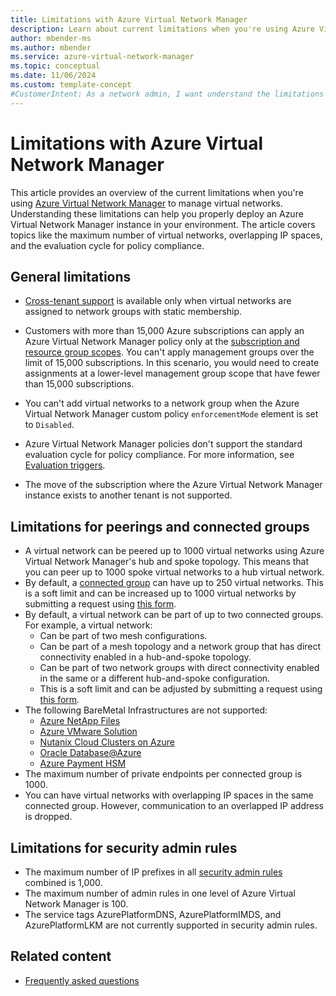 ```yaml
---
title: Limitations with Azure Virtual Network Manager
description: Learn about current limitations when you're using Azure Virtual Network Manager to manage virtual networks.
author: mbender-ms
ms.author: mbender
ms.service: azure-virtual-network-manager
ms.topic: conceptual
ms.date: 11/06/2024
ms.custom: template-concept
#CustomerIntent: As a network admin, I want understand the limitations in Azure Virtual Network Manager so that I can properly deploy it my environment.
---
```


# Limitations with Azure Virtual Network Manager

This article provides an overview of the current limitations when you're using [Azure Virtual Network Manager](overview.md) to manage virtual networks. Understanding these limitations can help you properly deploy an Azure Virtual Network Manager instance in your environment. The article covers topics like the maximum number of virtual networks, overlapping IP spaces, and the evaluation cycle for policy compliance.

## General limitations

* [Cross-tenant support](concept-cross-tenant.md) is available only when virtual networks are assigned to network groups with static membership.

* Customers with more than 15,000 Azure subscriptions can apply an Azure Virtual Network Manager policy only at the [subscription and resource group scopes](concept-network-manager-scope.md). You can't apply management groups over the limit of 15,000 subscriptions. In this scenario, you would need to create assignments at a lower-level management group scope that have fewer than 15,000 subscriptions.

* You can't add virtual networks to a network group when the Azure Virtual Network Manager custom policy `enforcementMode` element is set to `Disabled`.

* Azure Virtual Network Manager policies don't support the standard evaluation cycle for policy compliance. For more information, see [Evaluation triggers](../governance/policy/how-to/get-compliance-data.md#evaluation-triggers).
* The move of the subscription where the Azure Virtual Network Manager instance exists to another tenant is not supported.

## Limitations for peerings and connected groups 

* A virtual network can be peered up to 1000 virtual networks using Azure Virtual Network Manager's hub and spoke topology. This means that you can peer up to 1000 spoke virtual networks to a hub virtual network.
* By default, a [connected group](concept-connectivity-configuration.md) can have up to 250 virtual networks. This is a soft limit and can be increased up to 1000 virtual networks by submitting a request using [this form](https://forms.office.com/pages/responsepage.aspx?id=v4j5cvGGr0GRqy180BHbRzeHatNxLHpJshECDnD5QidURTM2OERMQlYxWkE1UTNBMlRNUkJUNkhDTy4u&route=shorturl).
* By default, a virtual network can be part of up to two connected groups. For example, a virtual network:
  * Can be part of two mesh configurations.
  * Can be part of a mesh topology and a network group that has direct connectivity enabled in a hub-and-spoke topology.
  * Can be part of two network groups with direct connectivity enabled in the same or a different hub-and-spoke configuration.
  * This is a soft limit and can be adjusted by submitting a request using [this form](https://forms.office.com/r/xXxYrQt0NQ).  
* The following BareMetal Infrastructures are not supported:
  * [Azure NetApp Files](../azure-netapp-files/index.yml)
  * [Azure VMware Solution](../azure-vmware/index.yml)
  * [Nutanix Cloud Clusters on Azure](../baremetal-infrastructure/workloads/nc2-on-azure/about-nc2-on-azure.md)
  * [Oracle Database@Azure](../oracle/oracle-db/oracle-database-what-is-new.md)
  * [Azure Payment HSM](/azure/payment-hsm/solution-design)
* The maximum number of private endpoints per connected group is 1000.
* You can have virtual networks with overlapping IP spaces in the same connected group. However, communication to an overlapped IP address is dropped.

## Limitations for security admin rules

* The maximum number of IP prefixes in all [security admin rules](concept-security-admins.md) combined is 1,000.
* The maximum number of admin rules in one level of Azure Virtual Network Manager is 100.
* The service tags AzurePlatformDNS, AzurePlatformIMDS, and AzurePlatformLKM are not currently supported in security admin rules.

## Related content

* [Frequently asked questions](faq.md)
